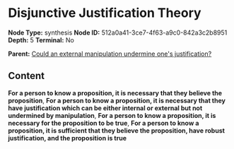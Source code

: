 # Disjunctive Justification Theory

**Node Type:** synthesis
**Node ID:** 512a0a41-3ce7-4f63-a9c0-842a3c2b8951
**Depth:** 5
**Terminal:** No

**Parent:** [Could an external manipulation undermine one's justification?](could-an-external-manipulation-undermine-ones-justification-antithesis-e676fc40-034b-4759-84a2-fcff565ce861.md)

## Content

**For a person to know a proposition, it is necessary that they believe the proposition**, **For a person to know a proposition, it is necessary that they have justification which can be either internal or external but not undermined by manipulation**, **For a person to know a proposition, it is necessary for the proposition to be true**, **For a person to know a proposition, it is sufficient that they believe the proposition, have robust justification, and the proposition is true**
